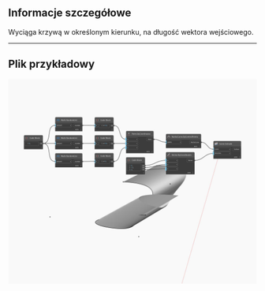 ## Informacje szczegółowe
Wyciąga krzywą w określonym kierunku, na długość wektora wejściowego.
___
## Plik przykładowy

![Extrude (direction)](./Autodesk.DesignScript.Geometry.Curve.Extrude(direction)_img.jpg)

